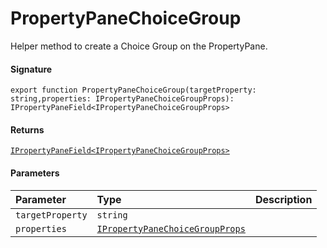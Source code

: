 # PropertyPaneChoiceGroup

Helper method to create a Choice Group on the PropertyPane.

#### Signature
`export function PropertyPaneChoiceGroup(targetProperty: string,properties: IPropertyPaneChoiceGroupProps): IPropertyPaneField<IPropertyPaneChoiceGroupProps>`

#### Returns
[`IPropertyPaneField<IPropertyPaneChoiceGroupProps>`](IPropertyPaneField.md)

#### Parameters


| Parameter	   | Type    | Description |
|:-------------|:---------------|:------------|
| `targetProperty`    | `string` |  |
| `properties`    | [`IPropertyPaneChoiceGroupProps`](IPropertyPaneChoiceGroupProps.md) |  |

